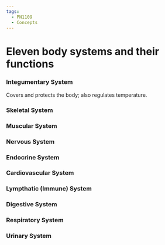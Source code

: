 ```yaml
---
tags:
  - PN1109
  - Concepts
---
```


# Eleven body systems and their functions

### Integumentary System

Covers and protects the body; also regulates temperature.

### Skeletal System



### Muscular System

### Nervous System

### Endocrine System

### Cardiovascular System

### Lympthatic (Immune) System

### Digestive System

### Respiratory System

### Urinary System





